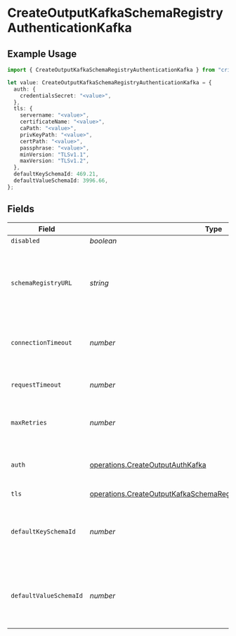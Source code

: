 # CreateOutputKafkaSchemaRegistryAuthenticationKafka

## Example Usage

```typescript
import { CreateOutputKafkaSchemaRegistryAuthenticationKafka } from "cribl-control-plane/models/operations";

let value: CreateOutputKafkaSchemaRegistryAuthenticationKafka = {
  auth: {
    credentialsSecret: "<value>",
  },
  tls: {
    servername: "<value>",
    certificateName: "<value>",
    caPath: "<value>",
    privKeyPath: "<value>",
    certPath: "<value>",
    passphrase: "<value>",
    minVersion: "TLSv1.1",
    maxVersion: "TLSv1.2",
  },
  defaultKeySchemaId: 469.21,
  defaultValueSchemaId: 3996.66,
};
```

## Fields

| Field                                                                                                                                                        | Type                                                                                                                                                         | Required                                                                                                                                                     | Description                                                                                                                                                  |
| ------------------------------------------------------------------------------------------------------------------------------------------------------------ | ------------------------------------------------------------------------------------------------------------------------------------------------------------ | ------------------------------------------------------------------------------------------------------------------------------------------------------------ | ------------------------------------------------------------------------------------------------------------------------------------------------------------ |
| `disabled`                                                                                                                                                   | *boolean*                                                                                                                                                    | :heavy_minus_sign:                                                                                                                                           | N/A                                                                                                                                                          |
| `schemaRegistryURL`                                                                                                                                          | *string*                                                                                                                                                     | :heavy_minus_sign:                                                                                                                                           | URL for accessing the Confluent Schema Registry. Example: http://localhost:8081. To connect over TLS, use https instead of http.                             |
| `connectionTimeout`                                                                                                                                          | *number*                                                                                                                                                     | :heavy_minus_sign:                                                                                                                                           | Maximum time to wait for a Schema Registry connection to complete successfully                                                                               |
| `requestTimeout`                                                                                                                                             | *number*                                                                                                                                                     | :heavy_minus_sign:                                                                                                                                           | Maximum time to wait for the Schema Registry to respond to a request                                                                                         |
| `maxRetries`                                                                                                                                                 | *number*                                                                                                                                                     | :heavy_minus_sign:                                                                                                                                           | Maximum number of times to try fetching schemas from the Schema Registry                                                                                     |
| `auth`                                                                                                                                                       | [operations.CreateOutputAuthKafka](../../models/operations/createoutputauthkafka.md)                                                                         | :heavy_minus_sign:                                                                                                                                           | Credentials to use when authenticating with the schema registry using basic HTTP authentication                                                              |
| `tls`                                                                                                                                                        | [operations.CreateOutputKafkaSchemaRegistryTLSSettingsClientSideKafka](../../models/operations/createoutputkafkaschemaregistrytlssettingsclientsidekafka.md) | :heavy_minus_sign:                                                                                                                                           | N/A                                                                                                                                                          |
| `defaultKeySchemaId`                                                                                                                                         | *number*                                                                                                                                                     | :heavy_minus_sign:                                                                                                                                           | Used when __keySchemaIdOut is not present, to transform key values, leave blank if key transformation is not required by default.                            |
| `defaultValueSchemaId`                                                                                                                                       | *number*                                                                                                                                                     | :heavy_minus_sign:                                                                                                                                           | Used when __valueSchemaIdOut is not present, to transform _raw, leave blank if value transformation is not required by default.                              |